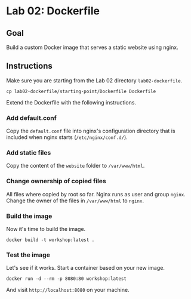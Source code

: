 # Lab 02: Dockerfile

## Goal

Build a custom Docker image that serves a static website using nginx.

## Instructions

Make sure you are starting from the Lab 02 directory `lab02-dockerfile`.

```
cp lab02-dockerfile/starting-point/Dockerfile Dockerfile
```

Extend the Dockerfile with the following instructions.

### Add default.conf

Copy the `default.conf` file into nginx's configuration directory that is included when nginx starts (`/etc/nginx/conf.d/`).

### Add static files

Copy the content of the `website` folder to `/var/www/html`.

### Change ownership of copied files

All files where copied by root so far. Nginx runs as user and group `nginx`. Change the owner of the files in `/var/www/html` to `nginx`.

### Build the image

Now it's time to build the image.

```
docker build -t workshop:latest .
```

### Test the image

Let's see if it works. Start a container based on your new image.

```
docker run -d --rm -p 8080:80 workshop:latest
```

And visit `http://localhost:8080` on your machine.
